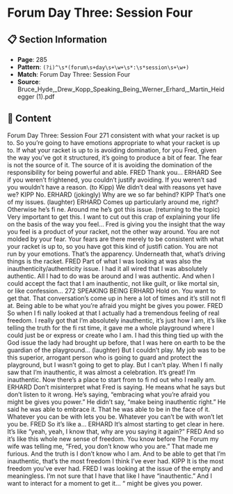 # Forum Day Three: Session Four

## 📋 Section Information

- **Page**: 285
- **Pattern**: `(?i)^\s*(forum\s+day\s+\w+\s*:\s*session\s+\w+)`
- **Match**: Forum Day Three: Session Four
- **Source**: Bruce_Hyde,_Drew_Kopp_Speaking_Being_Werner_Erhard,_Martin_Heidegger (1).pdf

## 📄 Content

Forum Day Three: Session Four
271
consistent with what your racket is up to. So you’re going to have emotions appropriate to what
your racket is up to. If what your racket is up to is avoiding domination, for you Fred, given the
way you’ve got it structured, it’s going to produce a bit of fear. The fear is not the source of it.
The source of it is avoiding the domination of the responsibility for being powerful and able.
FRED
Thank you...
ERHARD
See if you weren’t frightened, you couldn’t justify avoiding. If you weren’t sad you wouldn’t
have a reason.
(to Kipp)
We didn’t deal with reasons yet have we?
KIPP
No.
ERHARD (jokingly)
Why are we so far behind?
KIPP
That’s one of my issues.
(laughter)
ERHARD
Comes up particularly around me, right? Otherwise he’s fi ne. Around me he’s got this issue.
(returning to the topic)
Very important to get this. I want to cut out this crap of explaining your life on the basis of the
way you feel... Fred is giving you the insight that the way you feel is a product of your racket,
not the other way around. You are not molded by your fear. Your fears are there merely to be
consistent with what your racket is up to, so you have got this kind of justifi cation. You are
not run by your emotions. That’s the apparency. Underneath that, what’s driving things is the
racket.
FRED
Part of what I was looking at was also the inauthenticity/authenticity issue. I had it all wired
that I was absolutely authentic. All I had to do was be around and I was authentic. And when I
could accept the fact that I am inauthentic, not like guilt, or like mortal sin, or like confession...
272
SPEAKING BEING
ERHARD
Hold on. You want to get that. That conversation’s come up in here a lot of times and it’s still
not fl at. Being able to be what you’re afraid you might be gives you power.
FRED
So when I fi nally looked at that I actually had a tremendous feeling of real freedom. I really got
that I’m absolutely inauthentic, it’s just how I am, it’s like telling the truth for the fi rst time,
it gave me a whole playground where I could just be or express or create who I am. I had this
thing tied up with the God issue the lady had brought up before, that I was here on earth to be
the guardian of the playground...
(laughter)
But I couldn’t play. My job was to be this superior, arrogant person who is going to guard and
protect the playground, but I wasn’t going to get to play. But I can’t play. When I fi nally saw that
I’m inauthentic, it was almost a celebration. It’s great! I’m inauthentic. Now there’s a place to
start from to fi nd out who I really am.
ERHARD
Don’t misinterpret what Fred is saying. He means what he says but don’t listen to it wrong. He’s
saying, “embracing what you’re afraid you might be gives you power.” He didn’t say, “make
being inauthentic right.” He said he was able to embrace it. That he was able to be in the face of
it. Whatever you can be with lets you be. Whatever you can’t be with won’t let you be.
FRED
So it’s like a...
ERHARD
It’s almost starting to get clear in here. It’s like “yeah, yeah, I know that, why are you saying it
again?”
FRED
And so it’s like this whole new sense of freedom. You know before The Forum my wife was
telling me, “Fred, you don’t know who you are.” That made me furious. And the truth is I don’t
know who I am. And to be able to get that I’m inauthentic, that’s the most freedom I think I’ve
ever had.
KIPP
It is the most freedom you’ve ever had.
FRED
I was looking at the issue of the empty and meaningless. I’m not sure that I have that like I have
“inauthentic.” And I want to interact for a moment to get it...
“
might be gives you power.